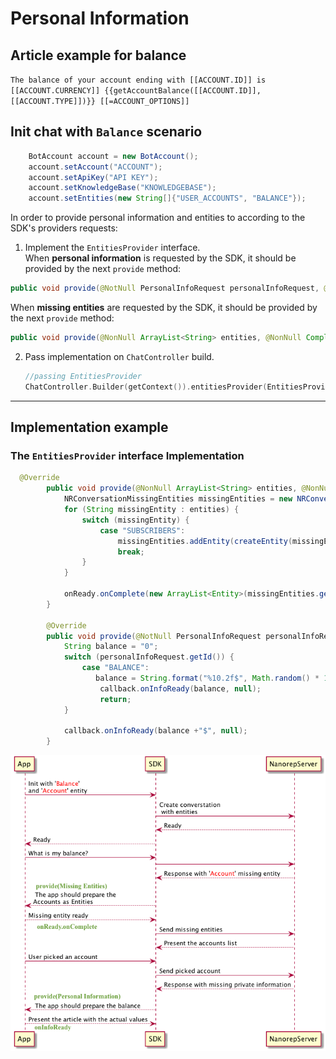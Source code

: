 # Personal Information

## Article example for balance

`The balance of your account ending with [[ACCOUNT.ID]] is [[ACCOUNT.CURRENCY]] {{getAccountBalance([[ACCOUNT.ID]],[[ACCOUNT.TYPE]])}} [[=ACCOUNT_OPTIONS]]`


## Init chat with `Balance` scenario

```java
    BotAccount account = new BotAccount();
    account.setAccount("ACCOUNT");
    account.setApiKey("API KEY");
    account.setKnowledgeBase("KNOWLEDGEBASE");
    account.setEntities(new String[]{"USER_ACCOUNTS", "BALANCE"});
```
In order to provide personal information and entities to according to the SDK's providers requests:  
1. Implement the `EntitiesProvider` interface.    
When **personal information** is requested by the SDK, it should be provided by the next `provide` method: 
```java
public void provide(@NotNull PersonalInfoRequest personalInfoRequest, @NotNull PersonalInfoRequest.Callback callback)
```
When **missing entities** are requested by the SDK, it should be provided by the next `provide` method: 
```java
public void provide(@NonNull ArrayList<String> entities, @NonNull Completion<ArrayList<Entity>> onReady)
```
  
2. Pass implementation on `ChatController` build.
   ```kotlin
   //passing EntitiesProvider 
   ChatController.Builder(getContext()).entitiesProvider(EntitiesProviderImpl)...build(...)
   ```
---
## Implementation example

### The `EntitiesProvider` interface Implementation

```java
  @Override
        public void provide(@NonNull ArrayList<String> entities, @NonNull Completion<ArrayList<Entity>> onReady) {
            NRConversationMissingEntities missingEntities = new NRConversationMissingEntities();
            for (String missingEntity : entities) {
                switch (missingEntity) {
                    case "SUBSCRIBERS":
                        missingEntities.addEntity(createEntity(missingEntity));
                        break;
                }
            }

            onReady.onComplete(new ArrayList<Entity>(missingEntities.getEntities()));
        }

        @Override
        public void provide(@NotNull PersonalInfoRequest personalInfoRequest, @NotNull PersonalInfoRequest.Callback callback) {
            String balance = "0";
            switch (personalInfoRequest.getId()) {
                case "BALANCE":
                   balance = String.format("%10.2f$", Math.random() * 10000);
                    callback.onInfoReady(balance, null);
                    return;
            }

            callback.onInfoReady(balance +"$", null);
        }
```

![](images/Android/personalInfo.png)